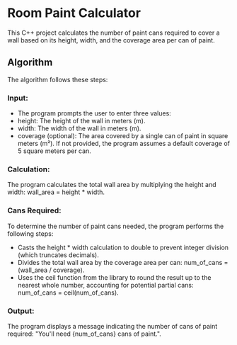 # Room Paint Calculator

This C++ project calculates the number of paint cans required to cover a wall based on its height, width, and the coverage area per can of paint.

## Algorithm
The algorithm follows these steps:

### Input:

  -  The program prompts the user to enter three values:
  -  height: The height of the wall in meters (m).
  -  width: The width of the wall in meters (m).
  -  coverage (optional): The area covered by a single can of paint in square meters (m²). If not provided, the program assumes a default coverage of 5 square meters per can.

### Calculation:

The program calculates the total wall area by multiplying the height and width: wall_area = height * width.

### Cans Required:

To determine the number of paint cans needed, the program performs the following steps:
  -  Casts the height * width calculation to double to prevent integer division (which truncates decimals).
  -  Divides the total wall area by the coverage area per can: num_of_cans = (wall_area / coverage).
  -  Uses the ceil function from the <cmath> library to round the result up to the nearest whole number, accounting for potential partial cans: num_of_cans = ceil(num_of_cans).

### Output:

The program displays a message indicating the number of cans of paint required: "You'll need {num_of_cans} cans of paint.".
